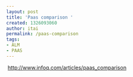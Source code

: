 ```yaml
---
layout: post
title: 'Paas comparison '
created: 1326093060
author: itai
permalink: /paas-comparison
tags:
- ALM
- PAAS
---
```

<p>&nbsp;<a href="http://www.infoq.com/articles/paas_comparison">http://www.infoq.com/articles/paas_comparison</a></p>
